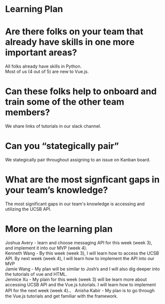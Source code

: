 # Learning Plan
# Are there folks on your team that already have skills in one more important areas?
All folks already have skills in Python.\
Most of us (4 out of 5) are new to Vue.js.

# Can these folks help to onboard and train some of the other team members?
We share links of tutorials in our slack channel.

# Can you “stategically pair”
We stategically pair throughout assigning to an issue on Kanban board.

# What are the most signficant gaps in your team’s knowledge?
The most significant gaps in our team's knowledge is accessing and utilizing the UCSB API.

# More on the learning plan
Joshua Avery - learn and choose messaging API for this week (week 3), and implement it into our MVP (week 4).\
Kenneth Wang - By this week (week 3), I will learn how to access the UCSB API. By next week (week 4), I will learn how to implement the API into our MVP\
Jamie Wang - My plan will be similar to Josh’s and I will also dig deeper into the tutorials of vue and HTML.\
Jennice Xu - My plain for this week (week 3) will be learn more about accessing UCSB API and the Vue.js tutorials. I will learn how to implement API for the next week (week 4).、
Anisha Kabir - My plan is to go through the Vue.js tutorials and get familiar with the framework.
